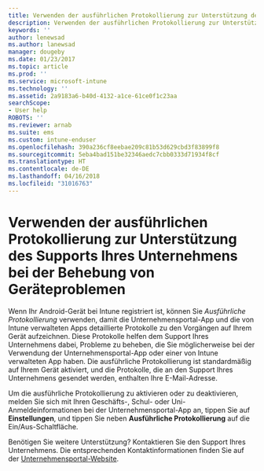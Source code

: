 ```yaml
---
title: Verwenden der ausführlichen Protokollierung zur Unterstützung des Supports Ihres Unternehmens bei der Behebung von Geräteproblemen | Microsoft-Dokumentation
description: Verwenden der ausführlichen Protokollierung zur Unterstützung des Supports Ihres Unternehmens bei der Behebung von Geräteproblemen
keywords: ''
author: lenewsad
ms.author: lanewsad
manager: dougeby
ms.date: 01/23/2017
ms.topic: article
ms.prod: ''
ms.service: microsoft-intune
ms.technology: ''
ms.assetid: 2a9183a6-b40d-4132-a1ce-61ce0f1c23aa
searchScope:
- User help
ROBOTS: ''
ms.reviewer: arnab
ms.suite: ems
ms.custom: intune-enduser
ms.openlocfilehash: 390a236cf8eebae209c81b53d629cbd3f83899f8
ms.sourcegitcommit: 5eba4bad151be32346aedc7cbb0333d71934f8cf
ms.translationtype: HT
ms.contentlocale: de-DE
ms.lasthandoff: 04/16/2018
ms.locfileid: "31016763"
---
```

# <a name="help-your-company-support-fix-device-issues-with-verbose-logging"></a>Verwenden der ausführlichen Protokollierung zur Unterstützung des Supports Ihres Unternehmens bei der Behebung von Geräteproblemen

Wenn Ihr Android-Gerät bei Intune registriert ist, können Sie *Ausführliche Protokollierung* verwenden, damit die Unternehmensportal-App und die von Intune verwalteten Apps detaillierte Protokolle zu den Vorgängen auf Ihrem Gerät aufzeichnen. Diese Protokolle helfen dem Support Ihres Unternehmens dabei, Probleme zu beheben, die Sie möglicherweise bei der Verwendung der Unternehmensportal-App oder einer von Intune verwalteten App haben. Die ausführliche Protokollierung ist standardmäßig auf Ihrem Gerät aktiviert, und die Protokolle, die an den Support Ihres Unternehmens gesendet werden, enthalten Ihre E-Mail-Adresse.

Um die ausführliche Protokollierung zu aktivieren oder zu deaktivieren, melden Sie sich mit Ihren Geschäfts-, Schul- oder Uni-Anmeldeinformationen bei der Unternehmensportal-App an, tippen Sie auf **Einstellungen**, und tippen Sie neben **Ausführliche Protokollierung** auf die Ein/Aus-Schaltfläche.

Benötigen Sie weitere Unterstützung? Kontaktieren Sie den Support Ihres Unternehmens. Die entsprechenden Kontaktinformationen finden Sie auf der [Unternehmensportal-Website](https://portal.manage.microsoft.com#HelpDeskDialog).
